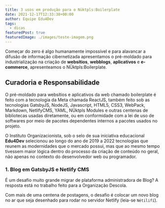 ```yaml
---
title: 3 usos em produção para o Nüktpls:Boilerplate
date: 2021-12-17T12:33:38+00:00
author: Equipe Edu4Dev
tags:
  - dicas
featuredPost: true
featuredImage: ./images/teste-imagem.png
---
```


Começar do zero é algo humanamente impossível e para alavancar a difusão de informação cibernetizada apresentamos o pré-moldado para industrialização na criação de **websítios**, **webblogs**, **aplicativos** e **e-commerce**, apresenteamos o NÜktpls:Boilerplate.

## Curadoria e Responsabilidade

O pré-moldado para websítios e aplicativos da web chamado boilerplate é feito com a tecnologia da Meta chamada ReactJS, também feito sob as tecnologias GatsbyJS, NodeJS, Javascript, HTML5, CSS3, WebPack, Markdown, NetlifyCMS, YAML, NÜktpls Modules e outras centenas de bibliotecas usadas diretamente, ou em conformidade com a lei de uso de softwares por meio de pacotes dependentes internos a pacotes usados no projeto.

O Instituto Organizacionista, sob o selo de sua iniciativa educacional **Edu4Dev** selecionou ao longo do ano de 2019 a 2022 tecnologias que reunem as modernidades que o mercado possui, mas que ao mesmo tempo tivessem maior lógica dentro do processo da criação de conteúdo no geral, não apenas no contexto do desenvolvedor web ou programador.

### **1. Blog em GatsbyJS e Netlify CMS**

É um desafio muito grande migrar de plataforma administradora de Blog? A resposta está no trabalho feito para a Organização Descola.

Com mais de uma centena de postagens, o desafio é colocar um novo blog no ar que seja desenhado para rodar no servidor Netlify (leia-se `Nétilifí`).
